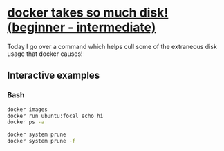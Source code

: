# [docker takes so much disk! (beginner - intermediate)](https://youtu.be/TSjZrubRfXo)

Today I go over a command which helps cull some of the extraneous disk usage that docker causes!

## Interactive examples

### Bash

```bash
docker images
docker run ubuntu:focal echo hi
docker ps -a

docker system prune
docker system prune -f
```
